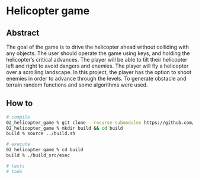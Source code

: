 # Helicopter game

## Abstract

The goal of the game is to drive the helicopter ahead without colliding with any objects.
The user should operate the game using keys, and holding the helicopter’s critical advances.
The player will be able to tilt their helicopter left and right to avoid dangers and enemies.
The player will fly a helicopter over a scrolling landscape.
In this project, the player has the option to shoot enemies in order to advance through the levels.
To generate obstacle and terrain random functions and some algorithms were used.

## How to

```bash
# compile
02_helicopter_game % git clone --recurse-submodules https://github.com/wxWidgets/wxWidgets.git
02_helicopter_game % mkdir build && cd build
build % source ../build.sh

# execute
02_helicopter_game % cd build
build % ./build_src/exec

# tests
# todo
```
